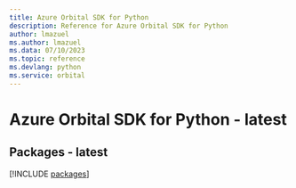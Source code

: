 ```yaml
---
title: Azure Orbital SDK for Python
description: Reference for Azure Orbital SDK for Python
author: lmazuel
ms.author: lmazuel
ms.data: 07/10/2023
ms.topic: reference
ms.devlang: python
ms.service: orbital
---
```

# Azure Orbital SDK for Python - latest
## Packages - latest
[!INCLUDE [packages](orbital-index.md)]